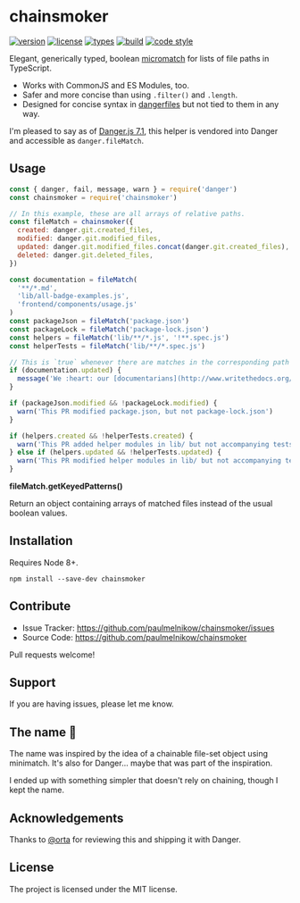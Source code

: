 # chainsmoker

[![version](https://img.shields.io/npm/v/chainsmoker.svg?style=flat-square)][npm]
[![license](https://img.shields.io/npm/l/chainsmoker.svg?style=flat-square)][npm]
[![types](https://img.shields.io/npm/types/chainsmoker.svg?style=flat-square)][npm]
[![build](https://img.shields.io/circleci/project/github/paulmelnikow/chainsmoker.svg?style=flat-square)][build]
[![code style](https://img.shields.io/badge/code_style-prettier-ff69b4.svg?style=flat-square)][prettier]

[npm]: https://npmjs.com/chainsmoker/
[build]: https://circleci.com/gh/paulmelnikow/chainsmoker/tree/master
[prettier]: https://prettier.io/
[lerna]: https://lernajs.io/

Elegant, generically typed, boolean [micromatch][] for lists of file paths in
TypeScript.

- Works with CommonJS and ES Modules, too.
- Safer and more concise than using `.filter()` and `.length`.
- Designed for concise syntax in [dangerfiles][danger] but not tied to them in
  any way.

I'm pleased to say as of [Danger.js 7.1][danger], this helper is vendored into
Danger and accessible as `danger.fileMatch`.

[micromatch]: https://github.com/micromatch/micromatch
[danger]: http://danger.systems/js/

## Usage

```js
const { danger, fail, message, warn } = require('danger')
const chainsmoker = require('chainsmoker')

// In this example, these are all arrays of relative paths.
const fileMatch = chainsmoker({
  created: danger.git.created_files,
  modified: danger.git.modified_files,
  updated: danger.git.modified_files.concat(danger.git.created_files),
  deleted: danger.git.deleted_files,
})

const documentation = fileMatch(
  '**/*.md',
  'lib/all-badge-examples.js',
  'frontend/components/usage.js'
)
const packageJson = fileMatch('package.json')
const packageLock = fileMatch('package-lock.json')
const helpers = fileMatch('lib/**/*.js', '!**.spec.js')
const helperTests = fileMatch('lib/**/*.spec.js')

// This is `true` whenever there are matches in the corresponding path array.
if (documentation.updated) {
  message('We :heart: our [documentarians](http://www.writethedocs.org/)!')
}

if (packageJson.modified && !packageLock.modified) {
  warn('This PR modified package.json, but not package-lock.json')
}

if (helpers.created && !helperTests.created) {
  warn('This PR added helper modules in lib/ but not accompanying tests.')
} else if (helpers.updated && !helperTests.updated) {
  warn('This PR modified helper modules in lib/ but not accompanying tests.')
}
```

**fileMatch.getKeyedPatterns()**

Return an object containing arrays of matched files instead of the usual
boolean values.

## Installation

Requires Node 8+.

```
npm install --save-dev chainsmoker
```

## Contribute

- Issue Tracker: https://github.com/paulmelnikow/chainsmoker/issues
- Source Code: https://github.com/paulmelnikow/chainsmoker

Pull requests welcome!

## Support

If you are having issues, please let me know.

## The name :smoking:

The name was inspired by the idea of a chainable file-set object using
minimatch. It's also for Danger… maybe that was part of the inspiration.

I ended up with something simpler that doesn't rely on chaining, though I kept
the name.

## Acknowledgements

Thanks to [@orta][] for reviewing this and shipping it with Danger.

[@orta]: http://github.com/orta

## License

The project is licensed under the MIT license.
